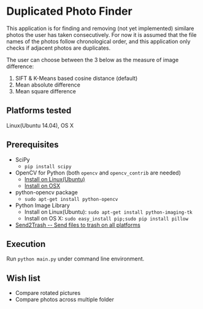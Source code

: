 Duplicated Photo Finder
=======================
This application is for finding and removing (not yet implemented) similare photos the user has taken consecutively. For now it is assumed that the file names of the photos follow chronological order, and this application only checks if adjacent photos are duplicates.

The user can choose between the 3 below as the measure of image difference:
1. SIFT & K-Means based cosine distance (default)
2. Mean absolute difference
3. Mean square difference

Platforms tested
----------------
Linux(Ubuntu 14.04), OS X

Prerequisites
-------------
- SciPy
    - `pip install scipy`
- OpenCV for Python (both `opencv` and `opencv_contrib` are needed)
    - [Install on Linux(Ubuntu)](http://www.pyimagesearch.com/2015/06/22/install-opencv-3-0-and-python-2-7-on-ubuntu/)
    - [Install on OSX](http://www.pyimagesearch.com/2015/06/15/install-opencv-3-0-and-python-2-7-on-osx/)
- python-opencv package
    - `sudo apt-get install python-opencv`
- Python Image Library
    - Install on Linux(Ubuntu): `sudo apt-get install python-imaging-tk`
    - Install on OS X: `sudo easy_install pip;sudo pip install pillow`
- [Send2Trash -- Send files to trash on all platforms](https://github.com/hsoft/send2trash/)

Execution
---------
Run `python main.py` under command line environment.

Wish list
---------
- Compare rotated pictures
- Compare photos across multiple folder
